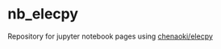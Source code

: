 # nb_elecpy

Repository for jupyter notebook pages using [chenaoki/elecpy](https://github.com/chenaoki/elecpy)
